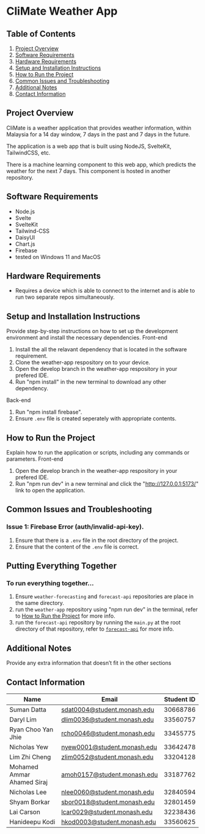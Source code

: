 # CliMate Weather App

## Table of Contents

1. [Project Overview](#project-overview)
2. [Software Requirements](#software-requirements)
3. [Hardware Requirements](#hardware-requirements)
4. [Setup and Installation Instructions](#setup-and-installation-instructions)
5. [How to Run the Project](#how-to-run-the-project)
6. [Common Issues and Troubleshooting](#common-issues-and-troubleshooting)
7. [Additional Notes](#additional-notes)
8. [Contact Information](#contact-information)

## Project Overview

CliMate is a weather application that provides weather information, within Malaysia for a 14 day window, 7 days in the past and 7 days in the future.

The application is a web app that is built using NodeJS, SvelteKit, TailwindCSS, etc.

There is a machine learning component to this web app, which predicts the weather for the next 7 days. This component is hosted in another repository.

## Software Requirements

- Node.js
- Svelte
- SvelteKit
- Tailwind-CSS
- DaisyUI
- Chart.js
- Firebase
- tested on Windows 11 and MacOS

## Hardware Requirements

- Requires a device which is able to connect to the internet and is able to run two separate repos simultaneously.

## Setup and Installation Instructions

Provide step-by-step instructions on how to set up the development environment and install the necessary dependencies.
Front-end

1. Install the all the relavant dependency that is located in the software requirement.
2. Clone the weather-app respository on to your device.
3. Open the develop branch in the weather-app respository in your prefered IDE.
4. Run "npm install" in the new terminal to download any other dependency.

Back-end 
1. Run "npm install firebase". 
2. Ensure `.env` file is created seperately with appropriate contents.

## How to Run the Project

Explain how to run the application or scripts, including any commands or parameters.
Front-end

1. Open the develop branch in the weather-app respository in your prefered IDE.
2. Run "npm run dev" in a new terminal and click the "http://127.0.0.1:5173/" link to open the application.

## Common Issues and Troubleshooting

### Issue 1: Firebase Error (auth/invalid-api-key).

1. Ensure that there is a `.env` file in the root directory of the project.
2. Ensure that the content of the `.env` file is correct.

## Putting Everything Together

### To run everything together...

1. Ensure `weather-forecasting` and `forecast-api` repositories are place in the same directory.
2. run the `weather-app` repository using "npm run dev" in the terminal, refer to [How to Run the Project](#how-to-run-the-project) for more info.
3. run the `forecast-api` repository by running the `main.py` at the root directory of that repository, refer to [`forecast-api`](https://github.com/FIT3170-Weather/forecast-api) for more info.

## Additional Notes

Provide any extra information that doesn’t fit in the other sections

## Contact Information

| Name                       | Email                       | Student ID |
| -------------------------- | --------------------------- | ---------- |
| Suman Datta                | sdat0004@student.monash.edu | 30668786   |
| Daryl Lim                  | dlim0036@student.monash.edu | 33560757   |
| Ryan Choo Yan Jhie         | rcho0046@student.monash.edu | 33455775   |
| Nicholas Yew               | nyew0001@student.monash.edu | 33642478   |
| Lim Zhi Cheng              | zlim0052@student.monash.edu | 33204128   |
| Mohamed Ammar Ahamed Siraj | amoh0157@student.monash.edu | 33187762   |
| Nicholas Lee               | nlee0060@student.monash.edu | 32840594   |
| Shyam Borkar               | sbor0018@student.monash.edu | 32801459   |
| Lai Carson                 | lcar0029@student.monash.edu | 32238436   |
| Hanideepu Kodi             | hkod0003@student.monash.edu | 33560625   |
